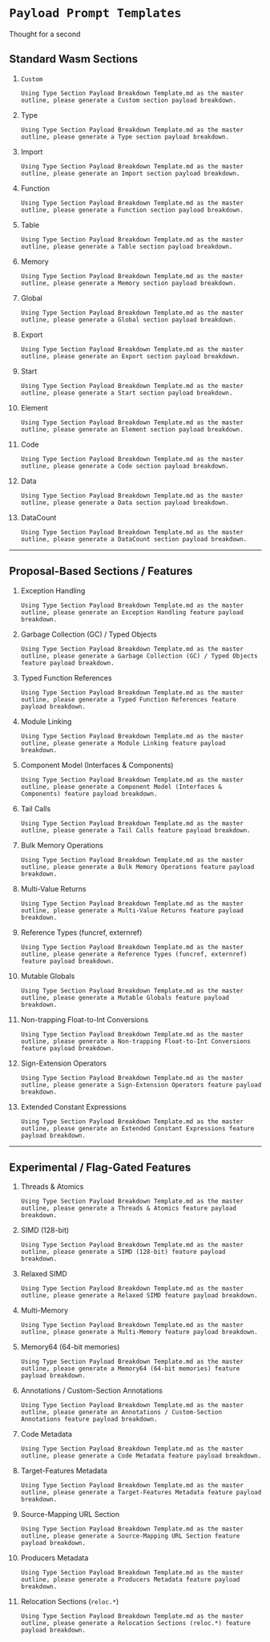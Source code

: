 # `Payload Prompt Templates`
Thought for a second


## Standard Wasm Sections

1. ``Custom``

   ```text
   Using Type Section Payload Breakdown Template.md as the master outline, please generate a Custom section payload breakdown.
   ```
2. Type

   ```text
   Using Type Section Payload Breakdown Template.md as the master outline, please generate a Type section payload breakdown.
   ```
3. Import

   ```text
   Using Type Section Payload Breakdown Template.md as the master outline, please generate an Import section payload breakdown.
   ```
4. Function

   ```text
   Using Type Section Payload Breakdown Template.md as the master outline, please generate a Function section payload breakdown.
   ```
5. Table

   ```text
   Using Type Section Payload Breakdown Template.md as the master outline, please generate a Table section payload breakdown.
   ```
6. Memory

   ```text
   Using Type Section Payload Breakdown Template.md as the master outline, please generate a Memory section payload breakdown.
   ```
7. Global

   ```text
   Using Type Section Payload Breakdown Template.md as the master outline, please generate a Global section payload breakdown.
   ```
8. Export

   ```text
   Using Type Section Payload Breakdown Template.md as the master outline, please generate an Export section payload breakdown.
   ```
9. Start

   ```text
   Using Type Section Payload Breakdown Template.md as the master outline, please generate a Start section payload breakdown.
   ```
10. Element

    ```text
    Using Type Section Payload Breakdown Template.md as the master outline, please generate an Element section payload breakdown.
    ```
11. Code

    ```text
    Using Type Section Payload Breakdown Template.md as the master outline, please generate a Code section payload breakdown.
    ```
12. Data

    ```text
    Using Type Section Payload Breakdown Template.md as the master outline, please generate a Data section payload breakdown.
    ```
13. DataCount

    ```text
    Using Type Section Payload Breakdown Template.md as the master outline, please generate a DataCount section payload breakdown.
    ```

---

## Proposal-Based Sections / Features

1. Exception Handling

   ```text
   Using Type Section Payload Breakdown Template.md as the master outline, please generate an Exception Handling feature payload breakdown.
   ```
2. Garbage Collection (GC) / Typed Objects

   ```text
   Using Type Section Payload Breakdown Template.md as the master outline, please generate a Garbage Collection (GC) / Typed Objects feature payload breakdown.
   ```
3. Typed Function References

   ```text
   Using Type Section Payload Breakdown Template.md as the master outline, please generate a Typed Function References feature payload breakdown.
   ```
4. Module Linking

   ```text
   Using Type Section Payload Breakdown Template.md as the master outline, please generate a Module Linking feature payload breakdown.
   ```
5. Component Model (Interfaces & Components)

   ```text
   Using Type Section Payload Breakdown Template.md as the master outline, please generate a Component Model (Interfaces & Components) feature payload breakdown.
   ```
6. Tail Calls

   ```text
   Using Type Section Payload Breakdown Template.md as the master outline, please generate a Tail Calls feature payload breakdown.
   ```
7. Bulk Memory Operations

   ```text
   Using Type Section Payload Breakdown Template.md as the master outline, please generate a Bulk Memory Operations feature payload breakdown.
   ```
8. Multi-Value Returns

   ```text
   Using Type Section Payload Breakdown Template.md as the master outline, please generate a Multi-Value Returns feature payload breakdown.
   ```
9. Reference Types (funcref, externref)

   ```text
   Using Type Section Payload Breakdown Template.md as the master outline, please generate a Reference Types (funcref, externref) feature payload breakdown.
   ```
10. Mutable Globals

    ```text
    Using Type Section Payload Breakdown Template.md as the master outline, please generate a Mutable Globals feature payload breakdown.
    ```
11. Non-trapping Float-to-Int Conversions

    ```text
    Using Type Section Payload Breakdown Template.md as the master outline, please generate a Non-trapping Float-to-Int Conversions feature payload breakdown.
    ```
12. Sign-Extension Operators

    ```text
    Using Type Section Payload Breakdown Template.md as the master outline, please generate a Sign-Extension Operators feature payload breakdown.
    ```
13. Extended Constant Expressions

    ```text
    Using Type Section Payload Breakdown Template.md as the master outline, please generate an Extended Constant Expressions feature payload breakdown.
    ```

---

## Experimental / Flag-Gated Features

1. Threads & Atomics

   ```text
   Using Type Section Payload Breakdown Template.md as the master outline, please generate a Threads & Atomics feature payload breakdown.
   ```
2. SIMD (128-bit)

   ```text
   Using Type Section Payload Breakdown Template.md as the master outline, please generate a SIMD (128-bit) feature payload breakdown.
   ```
3. Relaxed SIMD

   ```text
   Using Type Section Payload Breakdown Template.md as the master outline, please generate a Relaxed SIMD feature payload breakdown.
   ```
4. Multi-Memory

   ```text
   Using Type Section Payload Breakdown Template.md as the master outline, please generate a Multi-Memory feature payload breakdown.
   ```
5. Memory64 (64-bit memories)

   ```text
   Using Type Section Payload Breakdown Template.md as the master outline, please generate a Memory64 (64-bit memories) feature payload breakdown.
   ```
6. Annotations / Custom-Section Annotations

   ```text
   Using Type Section Payload Breakdown Template.md as the master outline, please generate an Annotations / Custom-Section Annotations feature payload breakdown.
   ```
7. Code Metadata

   ```text
   Using Type Section Payload Breakdown Template.md as the master outline, please generate a Code Metadata feature payload breakdown.
   ```
8. Target-Features Metadata

   ```text
   Using Type Section Payload Breakdown Template.md as the master outline, please generate a Target-Features Metadata feature payload breakdown.
   ```
9. Source-Mapping URL Section

   ```text
   Using Type Section Payload Breakdown Template.md as the master outline, please generate a Source-Mapping URL Section feature payload breakdown.
   ```
10. Producers Metadata

    ```text
    Using Type Section Payload Breakdown Template.md as the master outline, please generate a Producers Metadata feature payload breakdown.
    ```
11. Relocation Sections (`reloc.*`)

    ```text
    Using Type Section Payload Breakdown Template.md as the master outline, please generate a Relocation Sections (reloc.*) feature payload breakdown.
    ```
